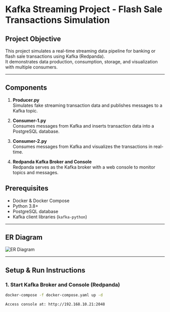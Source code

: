 # Kafka Streaming Project - Flash Sale Transactions Simulation

## Project Objective
This project simulates a real-time streaming data pipeline for banking or flash sale transactions using Kafka (Redpanda).  
It demonstrates data production, consumption, storage, and visualization with multiple consumers.

---

## Components

1. **Producer.py**  
Simulates fake streaming transaction data and publishes messages to a Kafka topic.

2. **Consumer-1.py**  
Consumes messages from Kafka and inserts transaction data into a PostgreSQL database.

3. **Consumer-2.py**  
Consumes messages from Kafka and visualizes the transactions in real-time.

4. **Redpanda Kafka Broker and Console**  
Redpanda serves as the Kafka broker with a web console to monitor topics and messages.

## Prerequisites

- Docker & Docker Compose  
- Python 3.8+  
- PostgreSQL database  
- Kafka client libraries (`kafka-python`)  

---
## ER Diagram

![ER Diagram](er_diagram.png)

---

## Setup & Run Instructions

### 1. Start Kafka Broker and Console (Redpanda)

```bash
docker-compose -f docker-compose.yaml up -d

Access console at: http://192.168.10.21:2048

